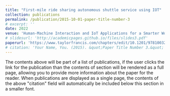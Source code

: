 ```yaml
---
title: "First-mile ride sharing autonomous shuttle service using IOT"
collection: publications
permalink: /publication/2015-10-01-paper-title-number-3
# excerpt: ''
date: 2022
venue: 'Human-Machine Interaction and IoT Applications for a Smarter World'
# slidesurl: 'http://academicpages.github.io/files/slides3.pdf'
paperurl: 'https://www.taylorfrancis.com/chapters/edit/10.1201/9781003268796-15/first-mile-ridesharing-using-autonomous-shuttle-service-iot-cloud-platform-shyam-sundar-rampalli-pranjal-vyas-anuj-abraham-justin-dauwels?context=ubx&refId=f10c53d6-6950-454c-b5da-48f2911f4a3e'
# citation: 'Your Name, You. (2015). &quot;Paper Title Number 3.&quot; <i>Journal 1</i>. 1(3).'
---
```


The contents above will be part of a list of publications, if the user clicks the link for the publication than the contents of section will be rendered as a full page, allowing you to provide more information about the paper for the reader. When publications are displayed as a single page, the contents of the above "citation" field will automatically be included below this section in a smaller font.